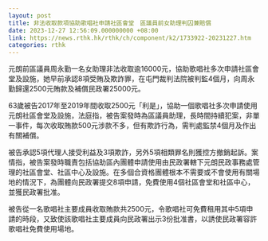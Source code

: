 ```yaml
---
layout: post
title: 非法收取款項協助歌唱社申請社區會堂　區議員前女助理判囚兼賠償
date: 2023-12-27 12:56:09.000000000 +08:00
link: https://news.rthk.hk/rthk/ch/component/k2/1733922-20231227.htm
categories: rthk
---
```


元朗前區議員周永勤一名女助理非法收取逾16000元，協助歌唱社多次申請社區會堂及設施，她早前承認8項受賄及欺詐罪，在屯門裁判法院被判監4個月，向周永勤歸還2500元賄款及補償民政署25000元。

63歲被告2017年至2019年間收取2500元「利是」，協助一個歌唱社多次申請使用元朗社區會堂及設施，法庭指，被告案發時為區議員助理，長時間持續犯案，非單一事件，每次收取賄款500元涉款不多，但有欺詐行為，需判處監禁4個月及作出有關補償。

被告承認5項代理人接受利益及3項欺詐，另外5項相類罪名則獲控方撤銷起訴。案情指，被告案發時職責包括協助區內團體申請使用由民政署轄下元朗民政事務處管理的社區會堂、社區中心及設施。在多個合資格團體根本不需要或不會使用有關場地的情況下，為團體向民政署提交8項申請，免費使用4個社區會堂和社區中心，並獲民政署批准。

被告從一名歌唱社主要成員收取賄款共2500元，令歌唱社可免費租用其中5項申請的時段，又致使該歌唱社主要成員向民政署出示3份批准書，以誘使民政署容許歌唱社免費使用場地。

